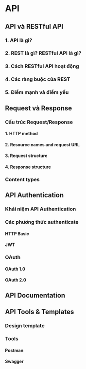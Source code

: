 # API

## API và RESTful API

### 1. API là gì?

### 2. REST là gì? RESTful API là gì?

### 3. Cách RESTful API hoạt động

### 4. Các ràng buộc của REST

### 5. Điểm mạnh và điểm yếu

## Request và Response

### Cấu trúc Request/Response

#### 1. HTTP method

#### 2. Resource names and request URL

#### 3. Request structure

#### 4. Response structure

### Content types

## API Authentication

### Khái niệm API Authentication

### Các phương thức authenticate

#### HTTP Basic

#### JWT

### OAuth

#### OAuth 1.0

#### OAuth 2.0

## API Documentation

## API Tools & Templates

### Design template

### Tools

#### Postman

#### Swagger
